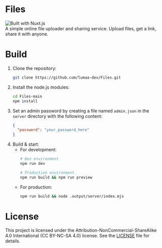 # Files
![Built with Nuxt.js](https://raw.githubusercontent.com/intergrav/devins-badges/refs/heads/v3/assets/compact/built-with/nuxtjs_46h.png)\
A simple online file uploader and sharing service. Upload files, get a link, share it with anyone.

# Build
1. Clone the repository:
   ```bash
   git clone https://github.com/lumaa-dev/Files.git
   ```
2. Install the node.js modules:
   ```bash
   cd Files-main
   npm install
   ```
3. Set an admin password by creating a file named `admin.json` in the `server` directory with the following content:
   ```json
   {
     "password": "your_password_here"
   }
   ```
4. Build & start:
   - For development:
     ```bash
     # Dev environment
     npm run dev

     # Production environment
     npm run build && npm run preview
     ```
   - For production:
     ```bash
     npm run build && node .output/server/index.mjs
     ```

# License
This project is licensed under the Attribution-NonCommercial-ShareAlike 4.0 International (CC BY-NC-SA 4.0) license. See the [LICENSE](./LICENSE) file for details.